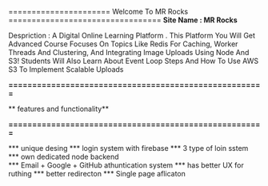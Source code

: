 ======================  Welcome To MR Rocks =================================
**Site Name : MR Rocks**


Despriction : A Digital Online Learning Platform . This Platform You Will Get Advanced Course Focuses On Topics Like Redis For Caching, Worker Threads And Clustering, And Integrating Image Uploads Using Node And S3! Students Will Also Learn About Event Loop Steps And How To Use AWS S3 To Implement Scalable Uploads

**======================================================**

**  features and functionality**

**======================================================**

*** unique desing 
*** login system with firebase 
*** 3 type of loin sstem 
*** own dedicated node backend  
*** Email + Google + GitHub athuntication system 
*** has better UX for ruthing 
*** better redirecton 
*** Single page aflicaton 



